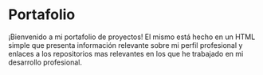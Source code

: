 # Portafolio

¡Bienvenido a mi portafolio de proyectos!
El mismo está hecho en un HTML simple que presenta información relevante sobre mi perfil profesional y enlaces a los repositorios mas relevantes en los que he trabajado en mi desarrollo profesional.
